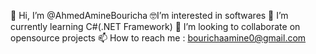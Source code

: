 👋 Hi, I’m @AhmedAmineBouricha
🤓I’m interested in softwares
🌱 I’m currently learning C#(.NET Framework)
💞 I’m looking to collaborate on opensource projects
📫 How to reach me : bourichaamine0@gmail.com
